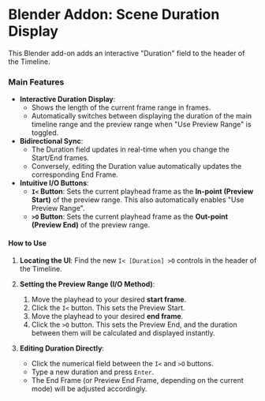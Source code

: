 # Blender Addon: Scene Duration Display
This Blender add-on adds an interactive "Duration" field to the header of the Timeline.

### Main Features
* **Interactive Duration Display**:
    * Shows the length of the current frame range in frames.
    * Automatically switches between displaying the duration of the main timeline range and the preview range when "Use Preview Range" is toggled.
* **Bidirectional Sync**:
    * The Duration field updates in real-time when you change the Start/End frames.
    * Conversely, editing the Duration value automatically updates the corresponding End Frame.
* **Intuitive I/O Buttons**:
    * **`I<` Button**: Sets the current playhead frame as the **In-point (Preview Start)** of the preview range. This also automatically enables "Use Preview Range".
    * **`>O` Button**: Sets the current playhead frame as the **Out-point (Preview End)** of the preview range.

#### How to Use
1.  **Locating the UI**:
    Find the new `I< [Duration] >O` controls in the header of the Timeline.

2.  **Setting the Preview Range (I/O Method)**:
    1.  Move the playhead to your desired **start frame**.
    2.  Click the `I<` button. This sets the Preview Start.
    3.  Move the playhead to your desired **end frame**.
    4.  Click the `>O` button. This sets the Preview End, and the duration between them will be calculated and displayed instantly.

3.  **Editing Duration Directly**:
    * Click the numerical field between the `I<` and `>O` buttons.
    * Type a new duration and press `Enter`.
    * The End Frame (or Preview End Frame, depending on the current mode) will be adjusted accordingly.
